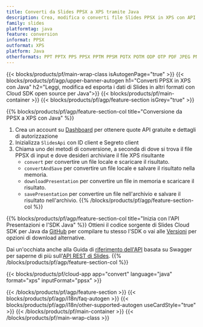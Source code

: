 ```yaml
---
title: Converti da Slides PPSX a XPS tramite Java
description: Crea, modifica o converti file Slides PPSX in XPS con API REST e SDK Java open source
family: slides
platformtag: java
feature: conversion
informat: PPSX
outformat: XPS
platform: Java
otherformats: PPT PPTX PPS PPSX PPTM PPSM POTX POTM ODP OTP PDF JPEG PNG BMP TIFF SVG HTML SWF HTML5 GIF XAML MPEG4
---
```


{{< blocks/products/pf/main-wrap-class isAutogenPage="true" >}}
{{< blocks/products/pf/agp/upper-banner-autogen h1="Converti PPSX in XPS con Java" h2="Leggi, modifica ed esporta i dati di Slides in altri formati con Cloud SDK open source per Java">}}
{{< blocks/products/pf/main-container >}}
{{< blocks/products/pf/agp/feature-section isGrey="true" >}}

{{% blocks/products/pf/agp/feature-section-col title="Conversione da PPSX a XPS con Java" %}}
1. Crea un account su <a href="https://dashboard.aspose.cloud/">Dashboard</a> per ottenere quote API gratuite e dettagli di autorizzazione
1. Inizializza ```SlidesApi``` con ID client e Segreto client
1. Chiama uno dei metodi di conversione, a seconda di dove si trova il file PPSX di input e dove desideri archiviare il file XPS risultante
    - ```convert``` per convertire un file locale e scaricare il risultato.
    - ```convertAndSave``` per convertire un file locale e salvare il risultato nella memoria.
    - ```downloadPresentation``` per convertire un file in memoria e scaricare il risultato.
    - ```savePresentation``` per convertire un file nell'archivio e salvare il risultato nell'archivio.
{{% /blocks/products/pf/agp/feature-section-col %}}

{{% blocks/products/pf/agp/feature-section-col title="Inizia con l'API Presentazioni e l'SDK Java" %}}
Ottieni il codice sorgente di Slides Cloud SDK per Java da [GitHub](https://github.com/aspose-slides-cloud/aspose-slides-cloud-java) per compilare tu stesso l'SDK o vai alle [Versioni](https://releases.aspose.cloud/) per opzioni di download alternative.

Dai un'occhiata anche alla Guida di [riferimento dell'API](https://apireference.aspose.cloud/slides/) basata su Swagger per saperne di più sull'[API REST di Slides](https://products.aspose.cloud/slides/curl/).
{{% /blocks/products/pf/agp/feature-section-col %}}

{{< blocks/products/pf/cloud-app app="convert" language="java" format="xps" inputFormat="ppsx" >}}

{{< /blocks/products/pf/agp/feature-section >}}
{{< blocks/products/pf/agp/i18n/faq-autogen >}}
{{< blocks/products/pf/agp/i18n/other-supported-autogen useCardStyle="true" >}}
{{< /blocks/products/pf/main-container >}}
{{< /blocks/products/pf/main-wrap-class >}}
